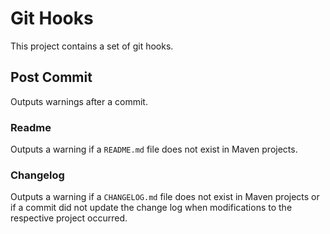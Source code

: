 # Git Hooks

This project contains a set of git hooks.

## Post Commit

Outputs warnings after a commit.

### Readme

Outputs a warning if a `README.md` file does not exist in Maven projects. 

### Changelog

Outputs a warning if a `CHANGELOG.md` file does not exist in Maven projects or
if a commit did not update the change log when modifications to the respective
project occurred.

